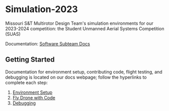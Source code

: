 # Simulation-2023
Missouri S&amp;T Multirotor Design Team's simulation environments for our 2023-2024 competition: the Student Unmanned Aerial Systems Competition (SUAS)

Documentation: [Software Subteam Docs]()

## Getting Started

Documentation for environment setup, contributing code, flight testing, and debugging is located on our docs webpage; follow the hyperlinks to complete each step:

1. [Environment Setup](https://missourimrr.github.io/docs/simulation/install/)
2. [Fly Drone with Code](https://missourimrr.github.io/docs/simulation/flying/)
3. [Debugging](https://missourimrr.github.io/docs/simulation/environment-debug/windows)

